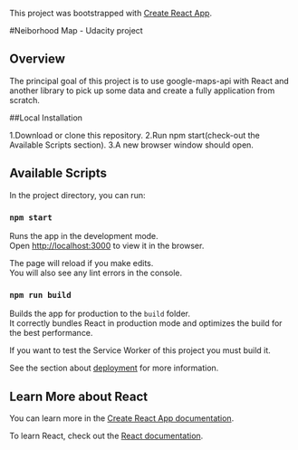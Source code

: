 This project was bootstrapped with [Create React App](https://github.com/facebook/create-react-app).

#Neiborhood Map - Udacity project

## Overview

The principal goal of this project is to use google-maps-api with React and another library to pick up some data and create a fully application from scratch.

##Local Installation

1.Download or clone this repository.
2.Run npm start(check-out the Available Scripts section).
3.A new browser window should open.

## Available Scripts

In the project directory, you can run:

### `npm start`

Runs the app in the development mode.<br>
Open [http://localhost:3000](http://localhost:3000) to view it in the browser.

The page will reload if you make edits.<br>
You will also see any lint errors in the console.

### `npm run build`

Builds the app for production to the `build` folder.<br>
It correctly bundles React in production mode and optimizes the build for the best performance.

If you want to test the Service Worker of this project you must build it.

See the section about [deployment](https://facebook.github.io/create-react-app/docs/deployment) for more information.

## Learn More about React

You can learn more in the [Create React App documentation](https://facebook.github.io/create-react-app/docs/getting-started).

To learn React, check out the [React documentation](https://reactjs.org/).
